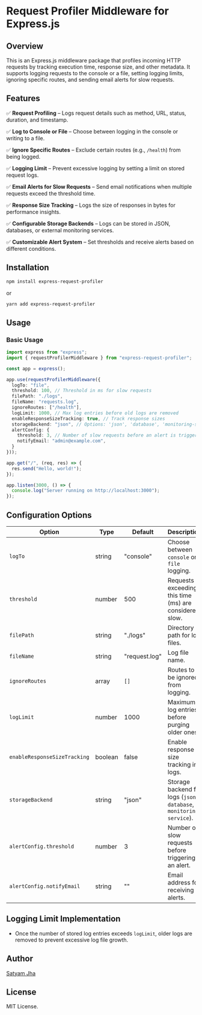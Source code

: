 # Request Profiler Middleware for Express.js

## Overview

This is an Express.js middleware package that profiles incoming HTTP requests by tracking execution time, response size, and other metadata. It supports logging requests to the console or a file, setting logging limits, ignoring specific routes, and sending email alerts for slow requests.

## Features

✅ **Request Profiling** – Logs request details such as method, URL, status, duration, and timestamp.

✅ **Log to Console or File** – Choose between logging in the console or writing to a file.

✅ **Ignore Specific Routes** – Exclude certain routes (e.g., `/health`) from being logged.

✅ **Logging Limit** – Prevent excessive logging by setting a limit on stored request logs.

✅ **Email Alerts for Slow Requests** – Send email notifications when multiple requests exceed the threshold time.

✅ **Response Size Tracking** – Logs the size of responses in bytes for performance insights.

✅ **Configurable Storage Backends** – Logs can be stored in JSON, databases, or external monitoring services.

✅ **Customizable Alert System** – Set thresholds and receive alerts based on different conditions.

## Installation

```sh
npm install express-request-profiler
```

or

```sh
yarn add express-request-profiler
```

## Usage

### Basic Usage

```typescript
import express from "express";
import { requestProfilerMiddleware } from "express-request-profiler";

const app = express();

app.use(requestProfilerMiddleware({
  logTo: "file",
  threshold: 100, // Threshold in ms for slow requests
  filePath: "./logs",
  fileName: "requests.log",
  ignoreRoutes: ["/health"],
  logLimit: 1000, // Max log entries before old logs are removed
  enableResponseSizeTracking: true, // Track response sizes
  storageBackend: "json", // Options: 'json', 'database', 'monitoring-service'
  alertConfig: {
    threshold: 3, // Number of slow requests before an alert is triggered
    notifyEmail: "admin@example.com",
  }
}));

app.get("/", (req, res) => {
  res.send("Hello, world!");
});

app.listen(3000, () => {
  console.log("Server running on http://localhost:3000");
});
```

## Configuration Options

| Option                     | Type     | Default       | Description |
|---------------------------|---------|-------------|-------------|
| `logTo`                   | string  | "console"   | Choose between `console` or `file` logging. |
| `threshold`               | number  | 500         | Requests exceeding this time (ms) are considered slow. |
| `filePath`                | string  | "./logs"    | Directory path for log files. |
| `fileName`                | string  | "request.log" | Log file name. |
| `ignoreRoutes`            | array   | `[]`        | Routes to be ignored from logging. |
| `logLimit`                | number  | 1000        | Maximum log entries before purging older ones. |
| `enableResponseSizeTracking` | boolean | false       | Enable response size tracking in logs. |
| `storageBackend`          | string  | "json"      | Storage backend for logs (`json`, `database`, `monitoring-service`). |
| `alertConfig.threshold`   | number  | 3           | Number of slow requests before triggering an alert. |
| `alertConfig.notifyEmail` | string  | ""          | Email address for receiving alerts. |

## Logging Limit Implementation

- Once the number of stored log entries exceeds `logLimit`, older logs are removed to prevent excessive log file growth.

## Author

[Satyam Jha](https://www.linkedin.com/en/satyammjha)

## License

MIT License.